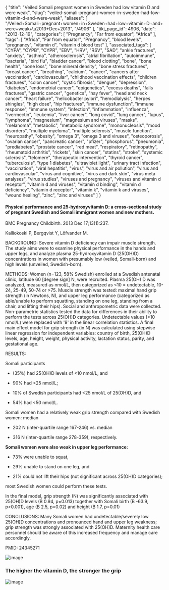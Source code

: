 {
    "title": "Veiled Somali pregnant women in Sweden had low vitamin D and were weak",
    "slug": "veiled-somali-pregnant-women-in-sweden-had-low-vitamin-d-and-were-weak",
    "aliases": [
        "/Veiled+Somali+pregnant+women+in+Sweden+had+low+vitamin+D+and+were+weak+\u2013+Dec+2013",
        "/4906"
    ],
    "tiki_page_id": 4906,
    "date": "2013-12-19",
    "categories": [
        "Pregnancy",
        "Far from equator",
        "Africa"
    ],
    "tags": [
        "Africa",
        "Far from equator",
        "Pregnancy",
        "blood levels",
        "pregnancy",
        "vitamin d",
        "vitamin d blood test"
    ],
    "associated_tags": [
        "CYPA",
        "CYPB",
        "CYPR",
        "EBV",
        "HRV",
        "RSV",
        "SAD",
        "ankle fractures",
        "anxiety",
        "asthma",
        "atherosclerosis",
        "atrial fibrillation",
        "autoimmune",
        "bacteria",
        "bird flu",
        "bladder cancer",
        "blood clotting",
        "bone",
        "bone health",
        "bone loss",
        "bone mineral density",
        "bone stress fractures",
        "breast cancer",
        "breathing",
        "calcium",
        "cancer",
        "cancers after vaccination",
        "cardiovascular",
        "childhood vaccination effects",
        "children fractures",
        "colon cancer",
        "cystic fibrosis",
        "dengue",
        "depression",
        "diabetes",
        "endometrial cancer",
        "epigenetics",
        "excess deaths",
        "falls fractures",
        "gastric cancer",
        "genetics",
        "hay fever",
        "head and neck cancer",
        "heart failure",
        "helicobacter pylori",
        "hemodialysis",
        "herpes shingles",
        "high dose",
        "hip fractures",
        "immune dysfunction",
        "immune response",
        "immune system",
        "infection",
        "inflammation",
        "influenza",
        "ivermectin",
        "leukemia",
        "liver cancer",
        "long covid",
        "lung cancer",
        "lupus",
        "lymphoma",
        "magnesium",
        "magnesium and viruses",
        "masks",
        "melanoma",
        "metabolic",
        "metabolic syndrome",
        "mononucleosis",
        "mood disorders",
        "multiple myeloma",
        "multiple sclerosis",
        "muscle function",
        "neuropathy",
        "obesity",
        "omega 3",
        "omega 3 and viruses",
        "osteoporosis",
        "ovarian cancer",
        "pancreatic cancer",
        "pfizer",
        "phosphorus",
        "pneumonia",
        "prediabetes",
        "prostate cancer",
        "red meat",
        "respiratory",
        "retinopathy",
        "rheumatoid arthritis",
        "rickets",
        "skin cancer",
        "statins",
        "stroke",
        "systemic sclerosis",
        "telomere",
        "therapeutic intervention",
        "thyroid cancer",
        "tuberculosis",
        "type 1 diabetes",
        "ultraviolet light",
        "urinary tract infection",
        "vaccination",
        "viral hepatitis",
        "virus",
        "virus and air pollution",
        "virus and cardiovascular",
        "virus and cognitive",
        "virus and dark skin",
        "virus meta analyses",
        "virus studies",
        "viruses and pregnancy",
        "viruses and vitamin d receptor",
        "vitamin d and viruses",
        "vitamin d binding",
        "vitamin d deficiency",
        "vitamin d receptor",
        "vitamin k",
        "vitamin k and viruses",
        "wound healing",
        "zinc",
        "zinc and viruses"
    ]
}


#### Physical performance and 25-hydroxyvitamin D: a cross-sectional study of pregnant Swedish and Somali immigrant women and new mothers.

BMC Pregnancy Childbirth. 2013 Dec 17;13(1):237. 

Kalliokoski P, Bergqvist Y, Löfvander M.

BACKGROUND: Severe vitamin D deficiency can impair muscle strength. The study aims were to examine physical performance in the hands and upper legs, and analyze plasma 25-hydroxyvitamin D (25(OH)D) concentrations in women with presumably low (veiled, Somali-born) and high levels (unveiled, Swedish-born).

METHODS: Women (n=123, 58% Swedish) enrolled at a Swedish antenatal clinic, latitude 60 <span>[degree sign]</span> N, were recruited. Plasma 25(OH) D was analyzed, measured as nmol/L, then categorized as <10 = undetectable, 10-24, 25-49, 50-74 or >75. Muscle strength was tested: maximal hand grip strength (in Newtons, N), and upper leg performance (categorized as able/unable to perform squatting, standing on one leg, standing from a chair, and lifting their hips). Social and anthropometric data were collected. Non-parametric statistics tested the data for differences in their ability to perform the tests across 25(OH)D categories. Undetectable values (<10 nmol/L) were replaced with '9' in the linear correlation statistics. A final main effect model for grip strength (in N) was calculated using stepwise linear regression for independent variables: country of birth, 25(OH)D levels, age, height, weight, physical activity, lactation status, parity, and gestational age.

RESULTS: 

Somali participants 

* (35%) had 25(OH)D levels of <10 nmol/L, and 

* 90% had <25 nmol/L; 

* 10% of Swedish participants had <25 nmol/L of 25(OH)D, and 

* 54% had <50 nmol/L. 

Somali women had a relatively weak grip strength compared with Swedish women: median 

* 202 N (inter-quartile range 167-246) vs. median 

* 316 N (inter-quartile range 278-359), respectively. 

 **Somali women were also weak in upper leg performance:** 

* 73% were unable to squat, 

* 29% unable to stand on one leg, and 

* 21% could not lift their hips (not significant across 25(OH)D categories);

most Swedish women could perform these tests.

In the final model, grip strength (N) was significantly associated with 25(OH)D levels (B 0.94, p=0.013) together with Somali birth (B -63.9, p<0.001), age (B 2.5, p=0.02) and height (B 1.7, p=0.01) 

CONCLUSIONS: Many Somali women had undetectable/severely low 25(OH)D concentrations and pronounced hand and upper leg weakness; grip strength was strongly associated with 25(OH)D. Maternity health care personnel should be aware of this increased frequency and manage care accordingly.

PMID:     24345271

<img src="https://d378j1rmrlek7x.cloudfront.net/attachments/jpeg/strength-vs-vitamin-d.jpg" alt="image">

### The higher the vitamin D, the stronger the grip

<img src="/attachments/d3.mock.jpg" alt="image">